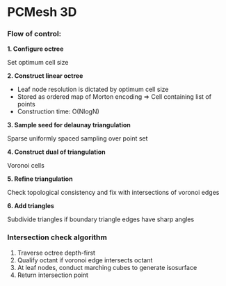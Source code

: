 # PCMesh 3D

### Flow of control:

**1. Configure octree**

Set optimum cell size

**2. Construct linear octree**

  * Leaf node resolution is dictated by optimum cell size
  * Stored as ordered map of Morton encoding &rArr; Cell containing list of points
  * Construction time: O(NlogN)

**3. Sample seed for delaunay triangulation**

Sparse uniformly spaced sampling over point set

**4. Construct dual of triangulation**

Voronoi cells

**5. Refine triangulation**

Check topological consistency and fix with intersections of voronoi edges

**6. Add triangles**

Subdivide triangles if boundary triangle edges have sharp angles


### Intersection check algorithm

1. Traverse octree depth-first
2. Qualify octant if voronoi edge intersects octant
3. At leaf nodes, conduct marching cubes to generate isosurface
4. Return intersection point